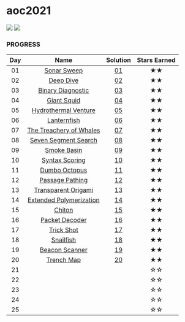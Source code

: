 # aoc2021

![](https://img.shields.io/badge/day%20📅-20-blue)
![](https://img.shields.io/badge/stars%20⭐-40-yellow)
### PROGRESS

| Day |                              Name                               | Solution | Stars Earned  |
|:---:|:---------------------------------------------------------------:|:--------:|:-------------:|
| 01  |       [Sonar Sweep](https://adventofcode.com/2021/day/1)        | [01](01) |      ★★       |
| 02  |        [Deep Dive](https://adventofcode.com/2021/day/2)         | [02](02) |      ★★       |
| 03  |    [Binary Diagnostic](https://adventofcode.com/2021/day/3)     | [03](03) |      ★★       |
| 04  |       [Giant Squid](https://adventofcode.com/2021/day/4)        | [04](04) |      ★★       |
| 05  |   [Hydrothermal Venture](https://adventofcode.com/2021/day/5)   | [05](05) |      ★★       |
| 06  |       [Lanternfish](https://adventofcode.com/2021/day/6)        | [06](06) |      ★★       |
| 07  | [The Treachery of Whales](https://adventofcode.com/2021/day/7)  | [07](07) |      ★★       |
| 08  |   [Seven Segment Search](https://adventofcode.com/2021/day/8)   | [08](08) |      ★★       |
| 09  |       [Smoke Basin](https://adventofcode.com/2021/day/9)        | [09](09) |      ★★       |
| 10  |     [Syntax Scoring](https://adventofcode.com/2021/day/10)      | [10](10) |      ★★       |
| 11  |      [Dumbo Octopus](https://adventofcode.com/2021/day/11)      | [11](11) |      ★★       |
| 12  |     [Passage Pathing](https://adventofcode.com/2021/day/12)     | [12](12) |      ★★       |
| 13  |   [Transparent Origami](https://adventofcode.com/2021/day/13)   | [13](13) |      ★★       |
| 14  | [Extended Polymerization](https://adventofcode.com/2021/day/14) | [14](14) |      ★★       |
| 15  |         [Chiton](https://adventofcode.com/2021/day/15)          | [15](15) |      ★★       |
| 16  |     [Packet Decoder](https://adventofcode.com/2021/day/16)      | [16](16) |      ★★       |
| 17  |       [Trick Shot](https://adventofcode.com/2021/day/17)        | [17](17) |      ★★       |      ☆☆      |
| 18  |        [Snailfish](https://adventofcode.com/2021/day/18)        | [18](18) |      ★★       |      ☆☆      |
| 19  |     [Beacon Scanner](https://adventofcode.com/2021/day/19)      | [19](19) |      ★★       |
| 20  |       [Trench Map](https://adventofcode.com/2021/day/20)        | [20](20) |      ★★       |
| 21  |                                                                 |          |      ☆☆       |
| 22  |                                                                 |          |      ☆☆       |
| 23  |                                                                 |          |      ☆☆       |
| 24  |                                                                 |          |      ☆☆       |
| 25  |                                                                 |          |      ☆☆       |
>>>>>>>